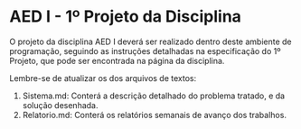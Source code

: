 # AED I - 1º Projeto da Disciplina  

  O projeto da disciplina AED I deverá ser realizado dentro deste ambiente de programação, seguindo as instruções detalhadas na especificação do 1º Projeto, que pode ser encontrada na página da disciplina.

Lembre-se de atualizar os dos arquivos de textos:
  1. Sistema.md: Conterá a descrição detalhado do problema tratado, e da solução desenhada. 
  2. Relatorio.md: Conterá os relatórios semanais de avanço dos trabalhos.
